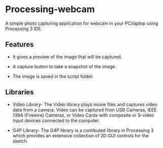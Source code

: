 # Processing-webcam
A simple photo capturing application for webcam in your PC/laptop using Processing 3 IDE.

## Features
* It gives a preview of the image that will be captured.

* A capture button to take a snapshot of the image.

* The image is saved in the script folder.

## Libraries
* Video Library- The Video library plays movie files and captures video data from a camera. 
  Video can be captured from USB Cameras, IEEE 1394 (Firewire) Cameras, or Video Cards with composite or S-video input devices connected to the computer.

* G4P Library- The G4P library is a contibuted library in Processing 3 which provides an extensive collection of 2D GUI controls for the sketch.


